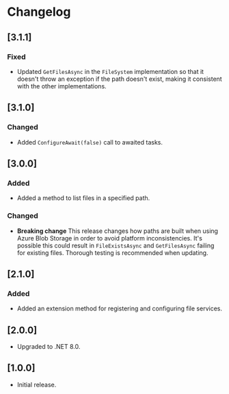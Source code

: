 # Changelog

## [3.1.1]

### Fixed

- Updated `GetFilesAsync` in the `FileSystem` implementation so that it doesn't throw an exception if the path doesn't
  exist, making it consistent with the other implementations.

## [3.1.0]

### Changed

- Added `ConfigureAwait(false)` call to awaited tasks.

## [3.0.0]

### Added

- Added a method to list files in a specified path.

### Changed

- **Breaking change** This release changes how paths are built when using Azure Blob Storage in order to avoid platform
  inconsistencies. It's possible this could result in `FileExistsAsync` and `GetFilesAsync` failing for existing files.
  Thorough testing is recommended when updating.

## [2.1.0]

### Added

- Added an extension method for registering and configuring file services.

## [2.0.0]

- Upgraded to .NET 8.0.

## [1.0.0]

- Initial release.
